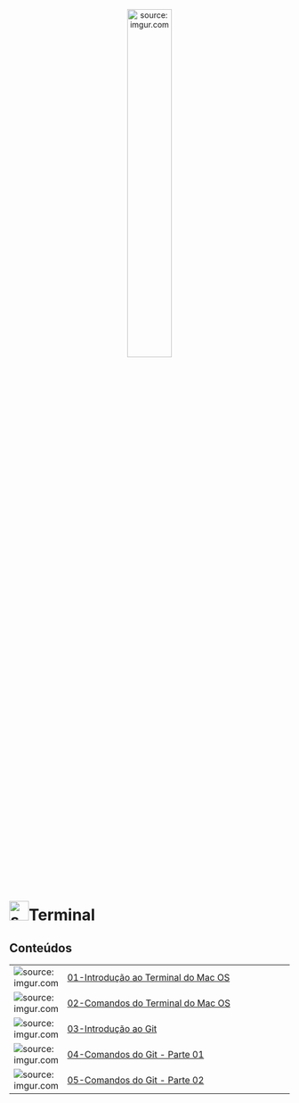 <div align="center">
    <img src="https://i.imgur.com/288YABI.png" title="source: imgur.com" width="40%"/> 
</div>
<h1><img src="https://i.imgur.com/jQ8ZI8h.png" title="source: imgur.com" width="35px"/>Terminal</h1>
	
<h2>Conteúdos</h2>

<table width="100%">
	<tr>
        <td width="10%"><img src="https://i.imgur.com/9VM3pgl.png" title="source: imgur.com" /></td>
        <td width="90%"><a href="mac/01_terminal_mac.md">01-Introdução ao Terminal do Mac OS</a></td>
    </tr>
    <tr>
        <td width="10%"><img src="https://i.imgur.com/9VM3pgl.png" title="source: imgur.com" /></td>
        <td width="90%"><a href="mac/02_comandos_mac.md">02-Comandos do Terminal do Mac OS</a></td>
    </tr>
    <tr>
        <td width="10%"><img src="https://i.imgur.com/JACNZiR.png" title="source: imgur.com" /></td>
        <td width="90%"><a href="mac/03_git.md">03-Introdução ao Git</a></td>
    </tr>
     <tr>
        <td width="10%"><img src="https://i.imgur.com/JACNZiR.png" title="source: imgur.com" /></td>
        <td width="90%"><a href="mac/04_comandos_git_01.md">04-Comandos do Git - Parte 01</a></td>
    </tr>
    <tr>
        <td width="10%"><img src="https://i.imgur.com/JACNZiR.png" title="source: imgur.com" /></td>
        <td width="90%"><a href="mac/05_comandos_git_02.md">05-Comandos do Git - Parte 02</a></td>
    </tr>
</table>

